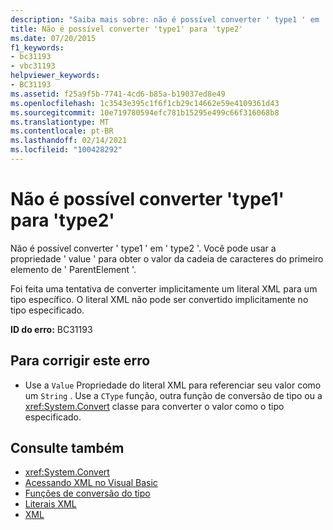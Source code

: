 ```yaml
---
description: "Saiba mais sobre: não é possível converter ' type1 ' em ' type2 '"
title: Não é possível converter 'type1' para 'type2'
ms.date: 07/20/2015
f1_keywords:
- bc31193
- vbc31193
helpviewer_keywords:
- BC31193
ms.assetid: f25a9f5b-7741-4cd6-b85a-b19037ed8e49
ms.openlocfilehash: 1c3543e395c1f6f1cb29c14662e59e4109361d43
ms.sourcegitcommit: 10e719780594efc781b15295e499c66f316068b8
ms.translationtype: MT
ms.contentlocale: pt-BR
ms.lasthandoff: 02/14/2021
ms.locfileid: "100428292"
---
```

# <a name="cannot-convert-type1-to-type2"></a>Não é possível converter 'type1' para 'type2'

Não é possível converter ' type1 ' em ' type2 '. Você pode usar a propriedade ' value ' para obter o valor da cadeia de caracteres do primeiro elemento de ' ParentElement '.  
  
 Foi feita uma tentativa de converter implicitamente um literal XML para um tipo específico. O literal XML não pode ser convertido implicitamente no tipo especificado.  
  
 **ID do erro:** BC31193  
  
## <a name="to-correct-this-error"></a>Para corrigir este erro  
  
- Use a `Value` Propriedade do literal XML para referenciar seu valor como um `String` . Use a `CType` função, outra função de conversão de tipo ou a <xref:System.Convert> classe para converter o valor como o tipo especificado.  
  
## <a name="see-also"></a>Consulte também

- <xref:System.Convert>
- [Acessando XML no Visual Basic](../programming-guide/language-features/xml/accessing-xml.md)
- [Funções de conversão do tipo](../language-reference/functions/type-conversion-functions.md)
- [Literais XML](../language-reference/xml-literals/index.md)
- [XML](../programming-guide/language-features/xml/index.md)
